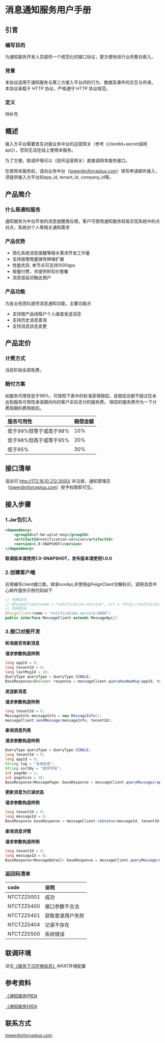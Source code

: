 # 消息通知服务用户手册

## 引言

### 编写目的

为通知服务开发人员提供一个规范化的接口协议，更方便地进行业务整合嵌入。

### 背景

本协议适用于通知服务与第三方接入平台间的行为、数据及事件的交互与传递。 本协议承载于 HTTP 协议，严格遵守 HTTP 协议规范。

### 定义

待补充

## 概述

接入方平台需要首先对接业务中台的运营网关（参考《clientId+secret调用api》），否则无法在线上使用本服务。

为了方便，联调环境可以（绕开运营网关）直接调用本服务接口。

在使用本服务前，请向业务中台（tower@xforceplus.com）填写申请邮件接入，须提供接入方平台的app_id, tenant_id, company_id等。

## 产品简介 

### 什么是通知服务

通知服务为中台开发的消息提醒类应用，客户可使用通知服务轻易实现系统中的点对点，系统对个人等相关通知需求

### 产品优势

+ 简化系统消息提醒等相关需求开发工作量
+ 支持按使用量弹性伸缩扩展
+ 性能优异, 单节点可支持1000qps
+ 按量付费，并提供折扣价套餐
+ 消息低延迟触达用户

### 产品功能
为各业务团队提供消息通知功能，主要功能点
+ 支持按产品线租户个人维度发送消息
+ 支持历史消息查询
+ 支持消息状态变更

## 产品定价

### 计费方式

当前阶段全部免费。
<!--
|  产品  | 定价维度 | 定价 |
|  :----  | :----  |:---- |
| 消息通知服务  | 单价|0.002元/次| 
| 消息通知服务 | 套餐 |100元/50,000次，1,000元/550,000次(9折)、10,000元/5,800,000次、100,000元/25,000,000次|
| 消息通知服务  | 优惠政策 |公司内部产品线接入前三位，按照所购套餐价8折计费，且提供免费资深工程师咨询服务，并协助接入；|
-->

### 赔付方案

如服务可用性低于98%，可按照下表中的标准获得赔偿，且赔偿总额不超过在未达到服务可用性承诺期间内的客户实际支付的服务费。
赔偿的服务费作为一下计费周期的费用抵扣。

|  服务可用性  | 赔偿金额 | 
|  :----  | :----  |
| 低于99%但等于或高于98%  | 10%|
| 低于98%但高于或等于95% | 20% |
| 低于95% | 30% |

## 接口清单
请访问 http://172.18.10.212:3000/ 并注册，通知管理员（tower@xforceplus.com）授予权限即可见。


## 接入步骤
### 1.Jar包引入

<!--DOCUSAURUS_CODE_TABS-->
<!--XML-->
```xml
<dependency>
    <groupId>xf-bm-xplat-msg</groupId>
	<artifactId>notification-service</artifactId>
    <version>1.0-SNAPSHOT</version>
</dependency>
```
**联调版本请使用1.0-SNAPSHOT，发布版本请使用1.0.0**


### 2.创建客户端
应用编写client接口类，继承xxxApi,并使用@FeignClient注解标识，调用消息中心邮件服务示例代码如下
<!--DOCUSAURUS_CODE_TABS-->
<!--Java-->
```java
// 外网访问
// @FeignClient(name = "notification-service", url = "http://nofitication-fat-svc.phoenix-t.xforceplus.com")
// 内网访问
@FeignClient(name = "notification-service:8080")
public interface MessageClient extends MessageApi{}
```
<!--END_DOCUSAURUS_CODE_TABS-->

### 3.接口对接开发

**轮询是否有新消息**

**请求参数构造样例**
<!--DOCUSAURUS_CODE_TABS-->
<!--Java-->
```java
long appId = 0;
long tenantId = 0;
long lastMsgId = 10;
QueryType queryType = QueryType.SINGLE;
BaseResponse<Boolean> response = messageClient.queryHasNewMsg(appId, tenantId, lastMsgId, queryType);
```
<!--END_DOCUSAURUS_CODE_TABS-->

**发送新消息**

**请求参数构造样例**
<!--DOCUSAURUS_CODE_TABS-->
<!--Java-->
```java
long tenantId = 0;
MessageInfo messageInfo = new MessageInfo();
messageClient.sendMessage(messageInfo, tenantId);
```
<!--END_DOCUSAURUS_CODE_TABS-->

**查询消息列表**

**请求参数构造样例**
<!--DOCUSAURUS_CODE_TABS-->
<!--Java-->
```java
QueryType queryType = QueryType.SINGLE;
long tenantId = 0;
long appId = 0;
String tag = "消息标签";
String sortBy = "排序字段";
int pageNo = 1;
int pageSize = 10;
BaseResponse<MessagePage> baseResponse = messageClient.queryMessages(appId, tenantId, queryType, tag, sortBy, pageNo, pageSize);
```
<!--END_DOCUSAURUS_CODE_TABS-->

**更新消息为已读状态**

**请求参数构造样例**
<!--DOCUSAURUS_CODE_TABS-->
<!--Java-->
```java
long tenantId = 0;
long messageId = 0;
BaseResponse baseResponse = messageClient.reStatus(messageId, tenantId);
```
<!--END_DOCUSAURUS_CODE_TABS-->

**查询消息详情**

**请求参数构造样例**
<!--DOCUSAURUS_CODE_TABS-->
<!--Java-->
```java
long tenantId = 0;
long messageId = 0;
BaseResponse<MessageDetail> baseResponse = messageClient.queryMessage(messageId, tenantId);
```
<!--END_DOCUSAURUS_CODE_TABS-->



### 返回码清单

|  code   | 说明 | 
|  :----  |:----|
|NTCTZZ0001 |  成功 |
| NTCTZZ0400 |  接口参数不合法 |
| NTCTZZ0401 | 获取登录用户失败|
| NTCTZZ0404 |  记录不存在 |
| NTCTZZ0500 |  系统错误 |


## 联调环境

详见[《服务下沉环境信息》](https://wiki.xforceplus.com/pages/viewpage.action?pageId=30025683)中FAT环境配置

## 参考资料

[《通知服务PRD》](https://wiki.xforceplus.com/pages/viewpage.action?pageId=30021044)

[《通知服务ERD》](https://wiki.xforceplus.com/pages/viewpage.action?pageId=30027491)



## 联系方式
tower@xforceplus.com